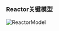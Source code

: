 ### Reactor关键模型

![ReactorModel](https://gitee.com/lalalilia/NetWordCode/blob/master/untitled1/images/ReactorModel.jpg "ReactorModel")

